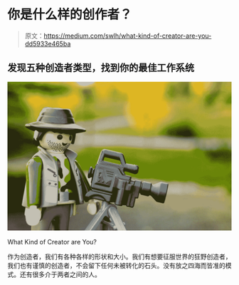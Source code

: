 # 你是什么样的创作者？

> 原文：<https://medium.com/swlh/what-kind-of-creator-are-you-dd5933e465ba>

## 发现五种创造者类型，找到你的最佳工作系统

![](img/2f438102a8b1ec3561d5718344a88746.png)

What Kind of Creator are You?

作为创造者，我们有各种各样的形状和大小。我们有想要征服世界的狂野创造者，我们也有谨慎的创造者，不会留下任何未被转化的石头。没有放之四海而皆准的模式。还有很多介于两者之间的人。